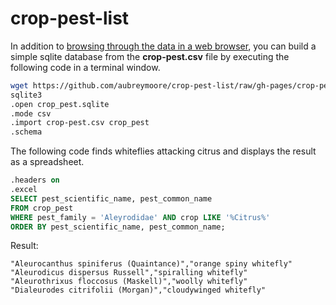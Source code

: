 # crop-pest-list

In addition to [browsing through the data in a web browser](https://aubreymoore.github.io/crop-pest-list/), you can build a simple sqlite database from the **crop-pest.csv** file by executing the following code in a terminal window. 
```bash
wget https://github.com/aubreymoore/crop-pest-list/raw/gh-pages/crop-pest.csv
sqlite3
.open crop_pest.sqlite
.mode csv
.import crop-pest.csv crop_pest
.schema
```

The following code finds whiteflies attacking citrus and displays the result as a spreadsheet.
```sql
.headers on
.excel
SELECT pest_scientific_name, pest_common_name 
FROM crop_pest
WHERE pest_family = 'Aleyrodidae' AND crop LIKE '%Citrus%'
ORDER BY pest_scientific_name, pest_common_name;
```
Result:
```
"Aleurocanthus spiniferus (Quaintance)","orange spiny whitefly"
"Aleurodicus dispersus Russell","spiralling whitefly"
"Aleurothrixus floccosus (Maskell)","woolly whitefly"
"Dialeurodes citrifolii (Morgan)","cloudywinged whitefly"
```
